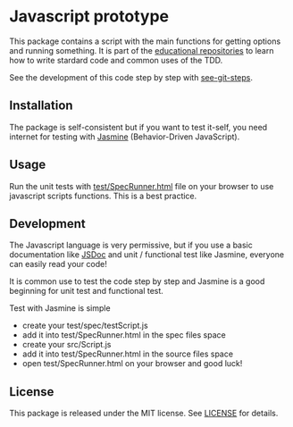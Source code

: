 # Javascript prototype

This package contains a script with the main functions for getting options and running something.
It is part of the [educational repositories](https://github.com/pandle/materials) to learn how to write stardard code and common uses of the TDD.

See the development of this code step by step with [see-git-steps](https://github.com/bilardi/see-git-steps).

## Installation

The package is self-consistent but if you want to test it-self, you need internet for testing with [Jasmine](https://jasmine.github.io/) (Behavior-Driven JavaScript).

## Usage

Run the unit tests with [test/SpecRunner.html](test/SpecRunner.html) file on your browser to use javascript scripts functions. This is a best practice.

## Development

The Javascript language is very permissive, but if you use a basic documentation like [JSDoc](http://usejsdoc.org/) and unit / functional test like Jasmine, everyone can easily read your code!

It is common use to test the code step by step and Jasmine is a good beginning for unit test and functional test.

Test with Jasmine is simple
* create your test/spec/testScript.js
* add it into test/SpecRunner.html in the spec files space
* create your src/Script.js
* add it into test/SpecRunner.html in the source files space
* open test/SpecRunner.html on your browser and good luck!

## License

This package is released under the MIT license.  See [LICENSE](LICENSE) for details.
